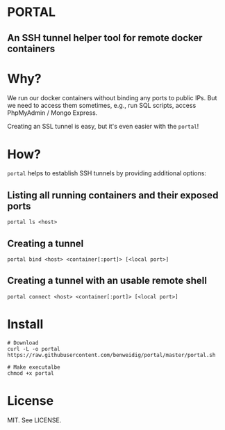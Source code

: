 # PORTAL 

## An SSH tunnel helper tool for remote docker containers

# Why?

We run our docker containers without binding any ports to public IPs.
But we need to access them sometimes, e.g., run SQL scripts, access PhpMyAdmin / Mongo Express.

Creating an SSL tunnel is easy, but it's even easier with the `portal`!

# How?

`portal` helps to establish SSH tunnels by providing additional options:

## Listing all running containers and their exposed ports

`portal ls <host>`

## Creating a tunnel

`portal bind <host> <container[:port]> [<local port>]`

## Creating a tunnel with an usable remote shell

`portal connect <host> <container[:port]> [<local port>]`

# Install

```
# Download
curl -L -o portal https://raw.githubusercontent.com/benweidig/portal/master/portal.sh

# Make executalbe
chmod +x portal
```

# License

MIT. See LICENSE.
